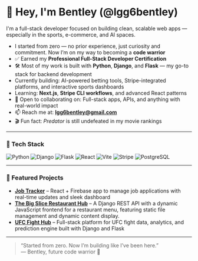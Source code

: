 # 👋 Hey, I'm Bentley (@lgg6bentley)

I'm a full-stack developer focused on building clean, scalable web apps — especially in the sports, e-commerce, and AI spaces.

-  I started from zero — no prior experience, just curiosity and commitment. Now I’m on my way to becoming a **code warrior**
- ✅ Earned my **Professional Full-Stack Developer Certification**
- 🛠️ Most of my work is built with **Python**, **Django**, and **Flask** — my go-to stack for backend development
-  Currently building: AI-powered betting tools, Stripe-integrated platforms, and interactive sports dashboards
-  Learning: **Next.js**, **Stripe CLI workflows**, and advanced React patterns
- 🤝 Open to collaborating on: Full-stack apps, APIs, and anything with real-world impact
- 📫 Reach me at: **lgg6bentley@gmail.com**
- 🎬 Fun fact: *Predator* is still undefeated in my movie rankings

---

### 🧰 Tech Stack

![Python](https://img.shields.io/badge/Python-3670A0?style=for-the-badge&logo=python&logoColor=white)
![Django](https://img.shields.io/badge/Django-092E20?style=for-the-badge&logo=django&logoColor=white)
![Flask](https://img.shields.io/badge/Flask-000000?style=for-the-badge&logo=flask&logoColor=white)
![React](https://img.shields.io/badge/React-20232A?style=for-the-badge&logo=react&logoColor=61DAFB)
![Vite](https://img.shields.io/badge/Vite-646CFF?style=for-the-badge&logo=vite&logoColor=white)
![Stripe](https://img.shields.io/badge/Stripe-008CDD?style=for-the-badge&logo=stripe&logoColor=white)
![PostgreSQL](https://img.shields.io/badge/PostgreSQL-336791?style=for-the-badge&logo=postgresql&logoColor=white)

---

### 📌 Featured Projects

- **[Job Tracker](https://github.com/lgg6bentley/job-tracker-react-firebase)** – React + Firebase app to manage job applications with real-time updates and sleek dashboard
- **[The Big Slice Restaurant Hub](https://github.com/lgg6bentley/the-big-slice-restaurant-hub)** – A Django REST API with a dynamic JavaScript frontend for a restaurant menu, featuring static file management and dynamic content display.
- **[UFC Fight Hub](https://github.com/lgg6bentley/ufc-fight-hub)** – Full-stack platform for UFC fight data, analytics, and prediction engine built with Django and Flask

---

> “Started from zero. Now I’m building like I’ve been here.”  
> — Bentley, future code warrior 🥋
